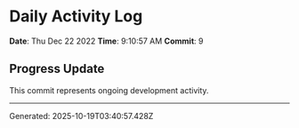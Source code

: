 # Daily Activity Log

**Date**: Thu Dec 22 2022
**Time**: 9:10:57 AM
**Commit**: 9

## Progress Update

This commit represents ongoing development activity.

---
Generated: 2025-10-19T03:40:57.428Z
